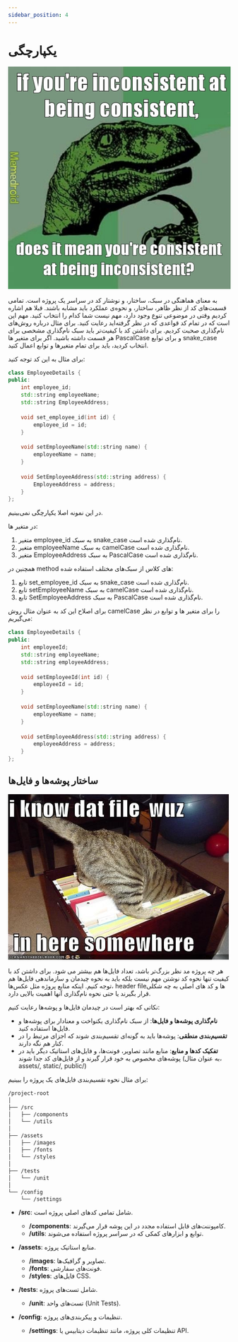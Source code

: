 ```yaml
---
sidebar_position: 4
---
```


# یکپارچگی

![Consistency](./images/04-consistency/Consistency.jpeg)

به معنای هماهنگی در سبک، ساختار، و نوشتار کد در سراسر یک پروژه است. تمامی قسمت‌های کد از نظر ظاهر، ساختار، و نحوه‌ی عملکرد باید مشابه باشند.
قبلا هم اشاره کردیم وقتی در موضوعی تنوع وجود دارد، مهم نیست شما کدام را انتخاب کنید. مهم این است که در تمام کد قواعدی که در نظر گرفته‌اید رعایت کنید.
برای مثال درباره روش‌های نام‌گذاری صحبت کردیم. برای داشتن کد با کیفیت‌تر باید سبک نام‌گذاری مشخصی برای هر قسمت داشته باشید. اگر برای متغیر ها PascalCase و برای توابع snake_case انتخاب کردید، باید برای تمام متغیرها و توابع اعمال کنید.

برای مثال به این کد توجه کنید:

```cpp
class EmployeeDetails {
public:
    int employee_id;
    std::string employeeName;
    std::string EmployeeAddress;

    void set_employee_id(int id) {
        employee_id = id;
    }

    void setEmployeeName(std::string name) {
        employeeName = name;
    }

    void SetEmployeeAddress(std::string address) {
        EmployeeAddress = address;
    }
};
```

در این نمونه اصلا یکپارچگی نمی‌بینیم.

در متغیر ها:

1. متغیر employee_id به سبک snake_case نام‌گذاری شده است.
1. متغیر employeeName به سبک camelCase نام‌گذاری شده است.
1. متغیر EmployeeAddress به سبک PascalCase نام‌گذاری شده است.

همچنین در method های کلاس از سبک‌های مختلف استفاده شده:

1. تابع set_employee_id به سبک snake_case نام‌گذاری شده است.
1. تابع setEmployeeName به سبک camelCase نام‌گذاری شده است.
1. تابع SetEmployeeAddress به سبک PascalCase نام‌گذاری شده است.

برای اصلاح این کد به عنوان مثال روش camelCase را برای متغیر ها و توابع در نظر می‌گیریم:

```cpp
class EmployeeDetails {
public:
    int employeeId;
    std::string employeeName;
    std::string employeeAddress;

    void setEmployeeId(int id) {
        employeeId = id;
    }

    void setEmployeeName(std::string name) {
        employeeName = name;
    }

    void setEmployeeAddress(std::string address) {
        employeeAddress = address;
    }
};
```

## ساختار پوشه‌ها و فایل‌ها

![File Cat](./images/04-consistency/File-Cat.jpg)

هر چه پروژه مد نظر بزرگ‌تر باشد، تعداد فایل‌ها هم بیشتر می شود. برای داشتن کد با کیفیت تنها نحوه کد نوشتن مهم نیست بلکه باید به نحوه چیدمان و سازماندهی فایل‌ها هم توجه کنیم. اینکه منابع پروژه مثل عکس‌ها، header fileها و کد های اصلی به چه شکلی قرار بگیرند یا حتی نحوه نام‌گذاری آنها اهمیت بالایی دارد.

نکاتی که بهتر است در چیدمان فایل‌ها و پوشه‌ها رعایت کنیم:

- **نام‌گذاری پوشه‌ها و فایل‌ها**: از سبک نام‌گذاری یکنواخت و معنادار برای پوشه‌ها و فایل‌ها استفاده کنید.
- **تقسیم‌بندی منطقی**: پوشه‌ها باید به گونه‌ای تقسیم‌بندی شوند که اجزای مرتبط را در کنار هم نگه دارند.
- **تفکیک کدها و منابع**: منابع مانند تصاویر، فونت‌ها، و فایل‌های استاتیک دیگر باید در پوشه‌های مخصوص به خود قرار گیرند و از فایل‌های کد جدا شوند (به عنوان مثال، assets/, static/, public/)

برای مثال نحوه تقسیم‌بندی فایل‌های یک پروژه را ببینیم:

```text
/project-root
│
├── /src
│   ├── /components
│   └── /utils
│
├── /assets
│   ├── /images
│   ├── /fonts
│   └── /styles
│
├── /tests
│   └── /unit
│
└── /config
    └── /settings
```

- **/src**: شامل تمامی کدهای اصلی پروژه است.
  - **/components**: کامپوننت‌های قابل استفاده مجدد در این پوشه قرار می‌گیرند.
  - **/utils**: توابع و ابزارهای کمکی که در سراسر پروژه استفاده می‌شوند.

- **/assets**: منابع استاتیک پروژه.
  - **/images**: تصاویر و گرافیک‌ها.
  - **/fonts**: فونت‌های سفارشی.
  - **/styles**: فایل‌های CSS.

- **/tests**: شامل تست‌های پروژه.
  - **/unit**: تست‌های واحد (Unit Tests).

- **/config**: تنظیمات و پیکربندی‌های پروژه.
  - **/settings**: تنظیمات کلی پروژه، مانند تنظیمات دیتابیس یا API.
